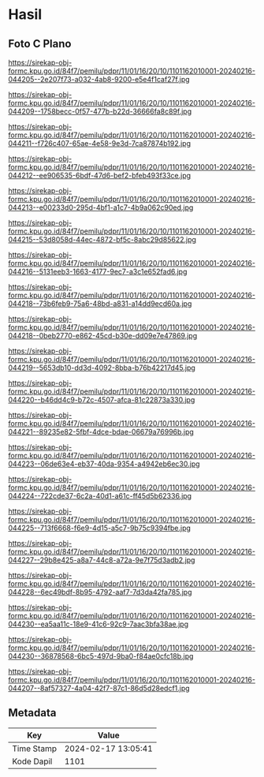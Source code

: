 # Hasil

## Foto C Plano

https://sirekap-obj-formc.kpu.go.id/84f7/pemilu/pdpr/11/01/16/20/10/1101162010001-20240216-044205--2e207f73-a032-4ab8-9200-e5e4f1caf27f.jpg

https://sirekap-obj-formc.kpu.go.id/84f7/pemilu/pdpr/11/01/16/20/10/1101162010001-20240216-044209--1758becc-0f57-477b-b22d-36666fa8c89f.jpg

https://sirekap-obj-formc.kpu.go.id/84f7/pemilu/pdpr/11/01/16/20/10/1101162010001-20240216-044211--f726c407-65ae-4e58-9e3d-7ca87874b192.jpg

https://sirekap-obj-formc.kpu.go.id/84f7/pemilu/pdpr/11/01/16/20/10/1101162010001-20240216-044212--ee906535-6bdf-47d6-bef2-bfeb493f33ce.jpg

https://sirekap-obj-formc.kpu.go.id/84f7/pemilu/pdpr/11/01/16/20/10/1101162010001-20240216-044213--e00233d0-295d-4bf1-a1c7-4b9a062c90ed.jpg

https://sirekap-obj-formc.kpu.go.id/84f7/pemilu/pdpr/11/01/16/20/10/1101162010001-20240216-044215--53d8058d-44ec-4872-bf5c-8abc29d85622.jpg

https://sirekap-obj-formc.kpu.go.id/84f7/pemilu/pdpr/11/01/16/20/10/1101162010001-20240216-044216--5131eeb3-1663-4177-9ec7-a3c1e652fad6.jpg

https://sirekap-obj-formc.kpu.go.id/84f7/pemilu/pdpr/11/01/16/20/10/1101162010001-20240216-044218--73b6feb9-75a6-48bd-a831-a14dd9ecd60a.jpg

https://sirekap-obj-formc.kpu.go.id/84f7/pemilu/pdpr/11/01/16/20/10/1101162010001-20240216-044218--0beb2770-e862-45cd-b30e-dd09e7e47869.jpg

https://sirekap-obj-formc.kpu.go.id/84f7/pemilu/pdpr/11/01/16/20/10/1101162010001-20240216-044219--5653db10-dd3d-4092-8bba-b76b42217d45.jpg

https://sirekap-obj-formc.kpu.go.id/84f7/pemilu/pdpr/11/01/16/20/10/1101162010001-20240216-044220--b46dd4c9-b72c-4507-afca-81c22873a330.jpg

https://sirekap-obj-formc.kpu.go.id/84f7/pemilu/pdpr/11/01/16/20/10/1101162010001-20240216-044221--89235e82-5fbf-4dce-bdae-06679a76996b.jpg

https://sirekap-obj-formc.kpu.go.id/84f7/pemilu/pdpr/11/01/16/20/10/1101162010001-20240216-044223--06de63e4-eb37-40da-9354-a4942eb6ec30.jpg

https://sirekap-obj-formc.kpu.go.id/84f7/pemilu/pdpr/11/01/16/20/10/1101162010001-20240216-044224--722cde37-6c2a-40d1-a61c-ff45d5b62336.jpg

https://sirekap-obj-formc.kpu.go.id/84f7/pemilu/pdpr/11/01/16/20/10/1101162010001-20240216-044225--713f6668-f6e9-4d15-a5c7-9b75c9394fbe.jpg

https://sirekap-obj-formc.kpu.go.id/84f7/pemilu/pdpr/11/01/16/20/10/1101162010001-20240216-044227--29b8e425-a8a7-44c8-a72a-9e7f75d3adb2.jpg

https://sirekap-obj-formc.kpu.go.id/84f7/pemilu/pdpr/11/01/16/20/10/1101162010001-20240216-044228--6ec49bdf-8b95-4792-aaf7-7d3da42fa785.jpg

https://sirekap-obj-formc.kpu.go.id/84f7/pemilu/pdpr/11/01/16/20/10/1101162010001-20240216-044230--ea5aa11c-18e9-41c6-92c9-7aac3bfa38ae.jpg

https://sirekap-obj-formc.kpu.go.id/84f7/pemilu/pdpr/11/01/16/20/10/1101162010001-20240216-044230--36878568-6bc5-497d-9ba0-f84ae0cfc18b.jpg

https://sirekap-obj-formc.kpu.go.id/84f7/pemilu/pdpr/11/01/16/20/10/1101162010001-20240216-044207--8af57327-4a04-42f7-87c1-86d5d28edcf1.jpg


## Metadata

| Key        | Value               |
| ---------- | ------------------- |
| Time Stamp | 2024-02-17 13:05:41 |
| Kode Dapil | 1101                |



